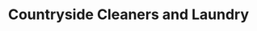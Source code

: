 ---
title: "Countryside Cleaners and Laundry"
url: /mint-hill/countryside-cleaners-and-laundry/
shop: Wäscherei
---